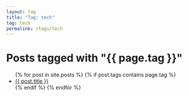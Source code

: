 ```yaml
---
layout: tag
title: "Tag: tech"
tag: tech
permalink: /tags/tech
---
```


<h1>Posts tagged with "{{ page.tag }}"</h1>
<ul>
  {% for post in site.posts %}
    {% if post.tags contains page.tag %}
      <li><a href="{{ post.url }}">{{ post.title }}</a></li>
    {% endif %}
  {% endfor %}
</ul>